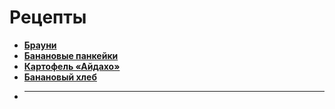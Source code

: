 # Рецепты

- [**Брауни**](brownie.md)
- [**Банановые панкейки**](bananovie-pankejki.md)
- [**Картофель «Айдахо»**](kartofel-ajdaho.md)
- [**Банановый хлеб**](bananovyy-hleb.md)
- ****